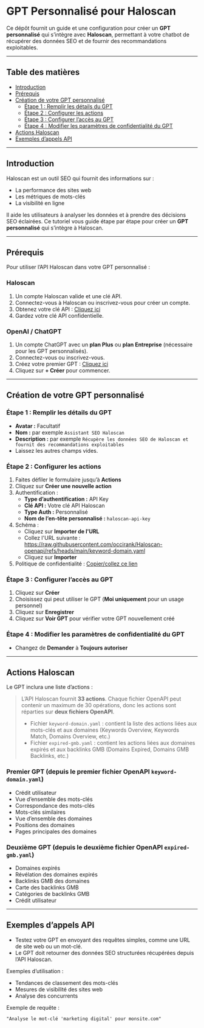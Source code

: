 # GPT Personnalisé pour Haloscan

Ce dépôt fournit un guide et une configuration pour créer un **GPT personnalisé** qui s’intègre avec **Haloscan**, permettant à votre chatbot de récupérer des données SEO et de fournir des recommandations exploitables.

---

## Table des matières

- [Introduction](#introduction)  
- [Prérequis](#prérequis)  
- [Création de votre GPT personnalisé](#création-de-votre-gpt-personnalisé)  
  - [Étape 1 : Remplir les détails du GPT](#étape-1--remplir-les-détails-du-gpt)  
  - [Étape 2 : Configurer les actions](#étape-2--configurer-les-actions)  
  - [Étape 3 : Configurer l’accès au GPT](#étape-3--configurer-laccès-au-gpt)  
  - [Étape 4 : Modifier les paramètres de confidentialité du GPT](#étape-4--modifier-les-paramètres-de-confidentialité-du-gpt)  
- [Actions Haloscan](#actions-haloscan)  
- [Exemples d’appels API](#exemples-dappels-api)  

---

## Introduction

Haloscan est un outil SEO qui fournit des informations sur :

- La performance des sites web  
- Les métriques de mots-clés  
- La visibilité en ligne  

Il aide les utilisateurs à analyser les données et à prendre des décisions SEO éclairées. Ce tutoriel vous guide étape par étape pour créer un **GPT personnalisé** qui s’intègre à Haloscan.

---

## Prérequis

Pour utiliser l’API Haloscan dans votre GPT personnalisé :

### Haloscan

1. Un compte Haloscan valide et une clé API.  
2. Connectez-vous à Haloscan ou inscrivez-vous pour créer un compte.  
3. Obtenez votre clé API : [Cliquez ici](https://tool.haloscan.com/user/api)  
4. Gardez votre clé API confidentielle.

### OpenAI / ChatGPT

1. Un compte ChatGPT avec un **plan Plus** ou **plan Entreprise** (nécessaire pour les GPT personnalisés).  
2. Connectez-vous ou inscrivez-vous.  
3. Créez votre premier GPT : [Cliquez ici](https://chatgpt.com/gpts)  
4. Cliquez sur **+ Créer** pour commencer.

---

## Création de votre GPT personnalisé

### Étape 1 : Remplir les détails du GPT

- **Avatar :** Facultatif  
- **Nom :** par exemple `Assistant SEO Haloscan`  
- **Description :** par exemple `Récupère les données SEO de Haloscan et fournit des recommandations exploitables`  
- Laissez les autres champs vides.

### Étape 2 : Configurer les actions

1. Faites défiler le formulaire jusqu’à **Actions**  
2. Cliquez sur **Créer une nouvelle action**  
3. Authentification :  
   - **Type d’authentification :** API Key  
   - **Clé API :** Votre clé API Haloscan  
   - **Type Auth :** Personnalisé  
   - **Nom de l’en-tête personnalisé :** `haloscan-api-key`  
4. Schéma :   
   - Cliquez sur **Importer de l'URL**  
   - Collez l'URL suivante : https://raw.githubusercontent.com/occirank/Haloscan-openapi/refs/heads/main/keyword-domain.yaml  
   - Cliquez sur **Importer**  
5. Politique de confidentialité : [Copier/collez ce lien](https://www.haloscan.com/privacy/)
   
### Étape 3 : Configurer l’accès au GPT

1. Cliquez sur **Créer**  
2. Choisissez qui peut utiliser le GPT (**Moi uniquement** pour un usage personnel)  
3. Cliquez sur **Enregistrer**  
4. Cliquez sur **Voir GPT** pour vérifier votre GPT nouvellement créé

### Étape 4 : Modifier les paramètres de confidentialité du GPT

- Changez de **Demander** à **Toujours autoriser**

---

## Actions Haloscan

Le GPT inclura une liste d’actions : 

> L’API Haloscan fournit **33 actions**. Chaque fichier OpenAPI peut contenir un maximum de 30 opérations, donc les actions sont réparties sur **deux fichiers OpenAPI**.  
> - Fichier `keyword-domain.yaml` : contient la liste des actions liées aux mots-clés et aux domaines (Keywords Overview, Keywords Match, Domains Overview, etc.)  
> - Fichier `expired-gmb.yaml` : contient les actions liées aux domaines expirés et aux backlinks GMB (Domains Expired, Domains GMB Backlinks, etc.)

### Premier GPT (depuis le premier fichier OpenAPI `keyword-domain.yaml`)

- Crédit utilisateur
- Vue d’ensemble des mots-clés  
- Correspondance des mots-clés  
- Mots-clés similaires  
- Vue d’ensemble des domaines  
- Positions des domaines  
- Pages principales des domaines 

### Deuxième GPT (depuis le deuxième fichier OpenAPI `expired-gmb.yaml`)

- Domaines expirés  
- Révélation des domaines expirés  
- Backlinks GMB des domaines  
- Carte des backlinks GMB  
- Catégories de backlinks GMB  
- Crédit utilisateur

---

## Exemples d’appels API

- Testez votre GPT en envoyant des requêtes simples, comme une URL de site web ou un mot-clé.  
- Le GPT doit retourner des données SEO structurées récupérées depuis l’API Haloscan.

Exemples d’utilisation :

- Tendances de classement des mots-clés  
- Mesures de visibilité des sites web  
- Analyse des concurrents  

Exemple de requête :

```text
"Analyse le mot-clé 'marketing digital' pour monsite.com"
